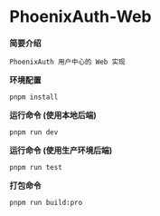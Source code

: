 # PhoenixAuth-Web

**简要介绍**

    PhoenixAuth 用户中心的 Web 实现

**环境配置**

    pnpm install

**运行命令 (使用本地后端)**
    
    pnpm run dev

**运行命令 (使用生产环境后端)**
    
    pnpm run test

**打包命令**
    
    pnpm run build:pro